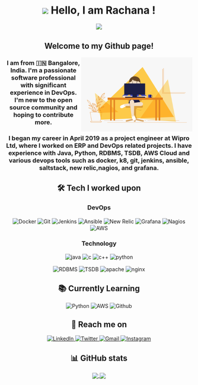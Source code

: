 <div align="center">
 <h1><img src="https://raw.githubusercontent.com/nixin72/nixin72/master/wave.gif" width="30"/> Hello, I am Rachana ! </h1>

 ![](https://visitor-badge.laobi.icu/badge?page_id=racsing.racsing) 

 ## Welcome to my Github page! 
 
 <img align="right" alt="GIF" src="code.gif?raw=true" width="300" height="200" />
 <p>
   <h3>I am from 🇮🇳 Bangalore, India. I'm a passionate software professional with significant experience in DevOps. I'm new to the open source community and hoping to contribute more.
   </h3>
   <h3>I began my career in April 2019 as a project engineer at Wipro Ltd, where I worked on ERP and DevOps related projects. I have experience with Java, Python, RDBMS, TSDB, AWS Cloud and various devops tools such as docker, k8, git, jenkins, ansible, saltstack, new relic,nagios, and grafana.
   </h3>

 ## 🛠️ Tech I worked upon
  <h3> DevOps </h3>
    <p>  
      <img align="center" alt="Docker" src="https://img.shields.io/badge/Docker-2CA5E0?style=for-the-badge&logo=docker&logoColor=white">
      <img align="center" alt="Git" src="https://img.shields.io/badge/Git-2088FF?style=for-the-badge&logo=git&logoColor=white">
      <img align="center" alt="Jenkins" src="https://img.shields.io/badge/Jenkins-D24939?style=for-the-badge&logo=Jenkins&logoColor=white">
      <img align="center" alt="Ansible" src="https://img.shields.io/badge/Ansible-000000?style=for-the-badge&logo=ansible&logoColor=white">
      <img align="center" alt="New Relic" src="https://img.shields.io/badge/New_Relic-2088FF?style=for-the-badge&logo=nre-relic&logoColor=white">
      <img align="center" alt="Grafana" src="https://img.shields.io/badge/Grafana-2088FF?style=for-the-badge&logo=grafana&logoColor=white">
      <img align="center" alt="Nagios" src="https://img.shields.io/badge/nagios-2088FF?style=for-the-badge&logo=nagios&logoColor=white">
      <img align="center" alt="AWS" src="https://img.shields.io/badge/Amazon_AWS-FF9900?style=for-the-badge&logo=amazonaws&logoColor=white">
    </p>
    
  <h3> Technology </h3>
    <p>
      <img align="center" alt="java" src="https://img.shields.io/badge/Java-ED8B00?style=for-the-badge&logo=java&logoColor=white">
      <img align="center" alt="c" src="https://img.shields.io/badge/C-00599C?style=for-the-badge&logo=c&logoColor=white">
      <img align="center" alt="c++" src="https://img.shields.io/badge/C%2B%2B-00599C?style=for-the-badge&logo=c%2B%2B&logoColor=white">
      <img align="center" alt="python" src="https://img.shields.io/badge/Python-FFD43B?style=for-the-badge&logo=python&logoColor=3776AB">
    </p>
    <p>
      <img align="center" alt="RDBMS" src="https://img.shields.io/badge/RDBMS-005C84?style=for-the-badge&logo=RDBMS&logoColor=white">
      <img align="center" alt="TSDB" src="https://img.shields.io/badge/TSDB-22ADF6?style=for-the-badge&logo=TSDB&logoColor=white">
      <img align="center" alt="apache" src="https://img.shields.io/badge/Apache-D22128?style=for-the-badge&logo=Apache&logoColor=white">
      <img align="center" alt="nginx" src="https://img.shields.io/badge/Nginx-009639?style=for-the-badge&logo=nginx&logoColor=white">
    </p>
    

 ## 📚 Currently Learning
 <p>
   <img alt="Python" src="https://img.shields.io/badge/Python-FFD43B?style=for-the-badge&logo=python&logoColor=darkgreen"/>
   <img alt="AWS" src="https://img.shields.io/badge/Amazon_AWS-FF9900?style=for-the-badge&logo=amazonaws&logoColor=white"/>
   <img alt="Github" src="https://img.shields.io/badge/GitHub_Actions-2088FF?style=for-the-badge&logo=github-actions&logoColor=white"/>
 </p>
 
 ## 📱 Reach me on
 <p>
   <a href="https://linkedin.com/in/racsing" target="_blank">
     <img alt="LinkedIn" src="https://img.shields.io/badge/linkedin-%230077B5.svg?&style=for-the-badge&logo=linkedin&logoColor=white"/>
   </a> 
   <a href="https://twitter.com/_rasingh" target="_blank">
     <img alt="Twitter" src="https://img.shields.io/badge/twitter-%231DA1F2.svg?&style=for-the-badge&logo=twitter&logoColor=white"/>
   </a>
   <a href="mailto:rachanas.work@gmail.com" target="_blank">
     <img alt="Gmail" src="https://img.shields.io/badge/Gmail-D14836?style=for-the-badge&logo=gmail&logoColor=white"/>
   </a>
   <a href="https://instagram.com/__rasingh" target="_blank">
     <img alt="Instagram" src="https://img.shields.io/badge/instagram-E6007A?style=for-the-badge&logo=instagram&logoColor=000"/>
   </a>
 </p>

 ## 📊 GitHub stats
  <a href="https://github.com/racsing">
     <img align="center" height="180em" src="https://github-readme-stats.vercel.app/api?username=racsing&show_icons=true&theme=github_dark&include_all_commits=true&count_private=true&hide_rank=true"/>
  </a>
  <a href="https://github.com/racsing">
     <img align="center" height="180em" src="https://github-readme-stats-snowy-mu.vercel.app/api/top-langs/?username=racsing&layout=compact&langs_count=8&theme=github_dark&hide=liquid&exclude_repo=PyCheckiO&include_private=true&include_forks=true"/>
  </a>
</div>
